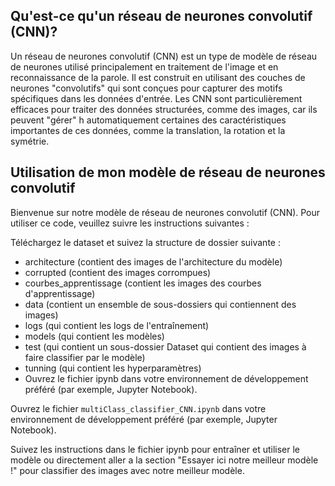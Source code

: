 ## Qu'est-ce qu'un réseau de neurones convolutif (CNN)?

Un réseau de neurones convolutif (CNN) est un type de modèle de réseau de neurones utilisé principalement en traitement de 
l'image et en reconnaissance de la parole. Il est construit en utilisant des couches de neurones "convolutifs" qui sont conçues pour capturer des motifs spécifiques dans les données d'entrée. Les CNN sont particulièrement efficaces pour traiter des données structurées, comme des images, car ils peuvent "gérer" h
automatiquement certaines des caractéristiques importantes de ces données, comme la translation, la rotation et la symétrie.


## Utilisation de mon modèle de réseau de neurones convolutif
Bienvenue sur notre modèle de réseau de neurones convolutif (CNN). 
Pour utiliser ce code, veuillez suivre les instructions suivantes :

Téléchargez le dataset et suivez la structure de dossier suivante :

- architecture (contient des images de l'architecture du modèle)
- corrupted (contient des images corrompues)
- courbes_apprentissage (contient les images des courbes d'apprentissage)
- data (contient un ensemble de sous-dossiers qui contiennent des images)
- logs (qui contient les logs de l'entraînement)
- models (qui contient les modèles)
- test (qui contient un sous-dossier Dataset qui contient des images à faire classifier par le modèle)
- tunning (qui contient les hyperparamètres)
- Ouvrez le fichier ipynb dans votre environnement de développement préféré (par exemple, Jupyter Notebook).


Ouvrez le fichier `multiClass_classifier_CNN.ipynb` dans votre environnement de développement préféré (par exemple, Jupyter Notebook). 

Suivez les instructions dans le fichier ipynb pour entraîner et utiliser le modèle ou directement aller a la section "Essayer ici notre meilleur modèle !"
pour classifier des images avec notre meilleur modèle.

